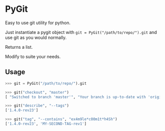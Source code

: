 # PyGit
Easy to use git utility for python.

Just instantiate a pygit object with ```git = PyGit("/path/to/repo/").git``` and use git as you would normally.

Returns a list.

Modify to suite your needs.

## Usage

```python
>>> git = PyGit("/path/to/repo/").git

>>> git("checkout", "master")
[ "Switched to branch 'master'", "Your branch is up-to-date with 'origin/master'."]

>>> git("describe", "--tags")
['1.4.0-rev23']

>>> git("tag", "--contains", "ex4m9le*c00m1t*h4Sh")
['1.4.0-rev23', 'MY-SECOND-TAG-rev1']
